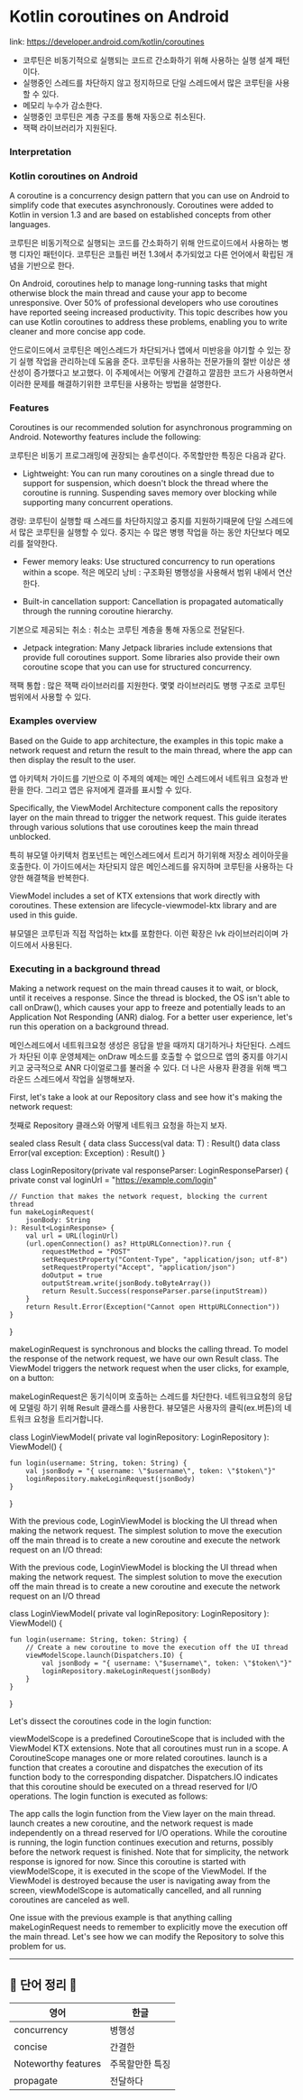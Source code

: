 # Kotlin coroutines on Android  
link: https://developer.android.com/kotlin/coroutines

- 코루틴은 비동기적으로 실행되는 코드르 간소화하기 위해 사용하는 실행 설계 패턴이다.
- 실행중인 스레드를 차단하지 않고 정지하므로 단일 스레드에서 많은 코루틴을 사용할 수 있다.
- 메모리 누수가 감소한다.
- 실행중인 코루틴은 계층 구조를 통해 자동으로 취소된다.
- 잭팩 라이브러리가 지원된다.

### Interpretation

### Kotlin coroutines on Android

A coroutine is a concurrency design pattern that you can use on Android to simplify code that executes asynchronously. Coroutines were added to Kotlin in version 1.3 and are based on established concepts from other languages.

코루틴은 비동기적으로 실행되는 코드를 간소화하기 위해 안드로이드에서 사용하는 병행 디자인 패턴이다. 코루틴은 코틀린 버전 1.3에서 추가되었고 다른 언어에서 확립된 개념을 기반으로 한다.

On Android, coroutines help to manage long-running tasks that might otherwise block the main thread and cause your app to become unresponsive. Over 50% of professional developers who use coroutines have reported seeing increased productivity. This topic describes how you can use Kotlin coroutines to address these problems, enabling you to write cleaner and more concise app code.

안드로이드에서 코루틴은 메인스레드가 차단되거나 앱에서 미반응을 야기할 수 있는 장기 실행 작업을 관리하는데 도움을 준다. 코루틴을 사용하는 전문가들의 절반 이상은 생산성이 증가했다고 보고했다. 이 주제에서는 어떻게 간결하고 깔끔한 코드가 사용하면서 이러한 문제를 해결하기위한 코루틴을 사용하는 방법을 설명한다.

### Features

Coroutines is our recommended solution for asynchronous programming on Android. Noteworthy features include the following:

코루틴은 비동기 프로그래밍에 권장되는 솔루션이다. 주목할만한 특징은 다음과 같다.

- Lightweight: You can run many coroutines on a single thread due to support for suspension, which doesn't block the thread where the coroutine is running. Suspending saves memory over blocking while supporting many concurrent operations.

경량: 코루틴이 실행할 때 스레드를 차단하지않고 중지를 지원하기때문에 단일 스레드에서 많은 코루틴을 실행할 수 있다. 중지는 수 많은 병행 작업을 하는 동안 차단보다 메모리를 절약한다.

- Fewer memory leaks: Use structured concurrency to run operations within a scope.
적은 메모리 낭비 : 구조화된 병행성을 사용해서 범위 내에서 연산한다.

- Built-in cancellation support: Cancellation is propagated automatically through the running coroutine hierarchy.

기본으로 제공되는 취소 : 취소는 코루틴 계층을 통해 자동으로 전달된다.

- Jetpack integration: Many Jetpack libraries include extensions that provide full coroutines support. Some libraries also provide their own coroutine scope that you can use for structured concurrency.

잭팩 통합 : 많은 잭팩 라이브러리를 지원한다. 몇몇 라이브러리도 병행 구조로 코루틴 범위에서 사용할 수 있다.

### Examples overview

Based on the Guide to app architecture, the examples in this topic make a network request and return the result to the main thread, where the app can then display the result to the user.

앱 아키텍처 가이드를 기반으로 이 주제의 예제는 메인 스레드에서 네트워크 요청과 반환을 한다. 그리고 앱은 유저에게 결과를 표시할 수 있다.

Specifically, the ViewModel Architecture component calls the repository layer on the main thread to trigger the network request. This guide iterates through various solutions that use coroutines keep the main thread unblocked.

특히 뷰모델 아키텍처 컴포넌트는 메인스레드에서 트리거 하기위해 저장소 레이아웃을 호출한다. 이 가이드에서는 차단되지 않은 메인스레드를 유지하며 코루틴을 사용하는 다양한 해결책을 반복한다.

ViewModel includes a set of KTX extensions that work directly with coroutines. These extension are lifecycle-viewmodel-ktx library and are used in this guide.

뷰모델은 코루틴과 직접 작업하는 ktx를 포함한다. 이런 확장은 lvk 라이브러리이며 가이드에서 사용된다.


### Executing in a background thread

Making a network request on the main thread causes it to wait, or block, until it receives a response. Since the thread is blocked, the OS isn't able to call onDraw(), which causes your app to freeze and potentially leads to an Application Not Responding (ANR) dialog. For a better user experience, let's run this operation on a background thread.

메인스레드에서 네트워크요청 생성은 응답을 받을 때까지 대기하거나 차단된다. 스레드가 차단된 이후 운영체제는 onDraw 메소드를 호출할 수 없으므로 앱의 중지를 야기시키고 궁극적으로 ANR 다이얼로그를 불러올 수 있다. 더 나은 사용자 환경을 위해 백그라운드 스레드에서 작업을 실행해보자.

First, let's take a look at our Repository class and see how it's making the network request:

첫째로 Repository 클래스와 어떻게 네트워크 요청을 하는지 보자.

sealed class Result<out R> {
    data class Success<out T>(val data: T) : Result<T>()
    data class Error(val exception: Exception) : Result<Nothing>()
}

class LoginRepository(private val responseParser: LoginResponseParser) {
    private const val loginUrl = "https://example.com/login"

    // Function that makes the network request, blocking the current thread
    fun makeLoginRequest(
        jsonBody: String
    ): Result<LoginResponse> {
        val url = URL(loginUrl)
        (url.openConnection() as? HttpURLConnection)?.run {
            requestMethod = "POST"
            setRequestProperty("Content-Type", "application/json; utf-8")
            setRequestProperty("Accept", "application/json")
            doOutput = true
            outputStream.write(jsonBody.toByteArray())
            return Result.Success(responseParser.parse(inputStream))
        }
        return Result.Error(Exception("Cannot open HttpURLConnection"))
    }
}

makeLoginRequest is synchronous and blocks the calling thread. To model the response of the network request, we have our own Result class.
The ViewModel triggers the network request when the user clicks, for example, on a button:
    
makeLoginRequest은 동기식이며 호출하는 스레드를 차단한다. 네트워크요청의 응답에 모델링 하기 위해 Result 클래스를 사용한다. 뷰모델은 사용자의 클릭(ex.버튼)의 네트워크 요청을 트리거합니다.
    
class LoginViewModel(
    private val loginRepository: LoginRepository
): ViewModel() {

    fun login(username: String, token: String) {
        val jsonBody = "{ username: \"$username\", token: \"$token\"}"
        loginRepository.makeLoginRequest(jsonBody)
    }
}
    
With the previous code, LoginViewModel is blocking the UI thread when making the network request. The simplest solution to move the execution off the main thread is to create a new coroutine and execute the network request on an I/O thread:
    

With the previous code, LoginViewModel is blocking the UI thread when making the network request. The simplest solution to move the execution off the main thread is to create a new coroutine and execute the network request on an I/O thread
    
class LoginViewModel(
    private val loginRepository: LoginRepository
): ViewModel() {

    fun login(username: String, token: String) {
        // Create a new coroutine to move the execution off the UI thread
        viewModelScope.launch(Dispatchers.IO) {
            val jsonBody = "{ username: \"$username\", token: \"$token\"}"
            loginRepository.makeLoginRequest(jsonBody)
        }
    }
}
    
Let's dissect the coroutines code in the login function:

viewModelScope is a predefined CoroutineScope that is included with the ViewModel KTX extensions. Note that all coroutines must run in a scope. A CoroutineScope manages one or more related coroutines.
launch is a function that creates a coroutine and dispatches the execution of its function body to the corresponding dispatcher.
Dispatchers.IO indicates that this coroutine should be executed on a thread reserved for I/O operations.
The login function is executed as follows:

The app calls the login function from the View layer on the main thread.
launch creates a new coroutine, and the network request is made independently on a thread reserved for I/O operations.
While the coroutine is running, the login function continues execution and returns, possibly before the network request is finished. Note that for simplicity, the network response is ignored for now.
Since this coroutine is started with viewModelScope, it is executed in the scope of the ViewModel. If the ViewModel is destroyed because the user is navigating away from the screen, viewModelScope is automatically cancelled, and all running coroutines are canceled as well.

One issue with the previous example is that anything calling makeLoginRequest needs to remember to explicitly move the execution off the main thread. Let's see how we can modify the Repository to solve this problem for us.
  
---------------------------------------------------------------------------
## 📗 단어 정리 📘   
   
|영어|한글|
|---|---|
|concurrency|병행성|
|concise|간결한|
|Noteworthy features|주목할만한 특징|
|propagate|전달하다|
